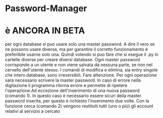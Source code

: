 # Password-Manager
# è ANCORA IN BETA
per ogni database si puo usare solo una master password. A dire il vero se ne possono usare diverse, ma per garantire il corretto funzionamento è preferibile usarne solo una. Quindi volendo si puo fare che si esegue il .py in cartelle diverse per creare diversi database. Ogni master password corrisponde a un utente e non viene salvata da nessuna parte, se non nel cervello dell'utente stesso. I comandi di modifica e elimina, sia entry singole che intero database, sono irreversibili. Fare attenzione. Per ogni operazione sarà necessario scrivere la master password. In caso di errore nella digitazione il programma ritorna errore e permette di ripetere l'operazione.Ad eccezione dell'inserimento di una nuova password (comando 1). In questo caso è necessario essere sicuri della master password inserita, per questo è richiesto l'inserimento due volte. Con la funzione cerca (comando 2) vengono restituiti tutti (uno o più) gli account relativi al servizio a cercato 


